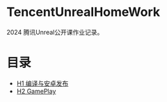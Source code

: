 # TencentUnrealHomeWork
2024 腾讯Unreal公开课作业记录。

# 目录
- [H1 编译与安卓发布](Homeworks/H1/h1.md) 
- [H2 GamePlay](Homeworks/H2/h2.md)